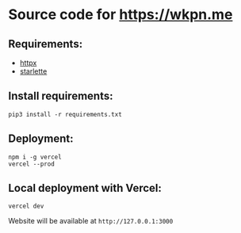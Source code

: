 # Source code for https://wkpn.me

## Requirements:
- <a href="https://github.com/encode/httpx">httpx</a>
- <a href="https://github.com/encode/starlette">starlette<a>

## Install requirements:
```shell
pip3 install -r requirements.txt
```

## Deployment:
```shell
npm i -g vercel
vercel --prod
```

## Local deployment with Vercel:
```shell
vercel dev
```
Website will be available at `http://127.0.0.1:3000`